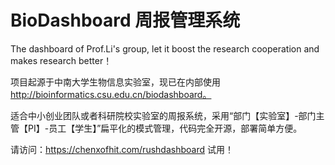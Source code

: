 # BioDashboard 周报管理系统

The dashboard of Prof.Li's group, let it boost the research cooperation and makes research better！

项目起源于中南大学生物信息实验室，现已在内部使用 http://bioinformatics.csu.edu.cn/biodashboard。

适合中小创业团队或者科研院校实验室的周报系统，采用“部门【实验室】-部门主管【PI】-员工【学生】”扁平化的模式管理，代码完全开源，部署简单方便。

请访问：https://chenxofhit.com/rushdashboard 试用！
